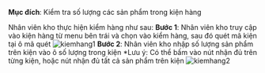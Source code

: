 **Mục đích**: Kiểm tra số lượng các sản phẩm trong kiện hàng 

Nhân viên kho thực hiện kiểm hàng như sau:
**Bước 1**: Nhân viên kho truy cập vào kiện hàng từ menu bên trái và chọn vào kiểm hàng, sau đó quét mã kiện tại ô mã quét
![kiemhang1](https://user-images.githubusercontent.com/63217229/101149886-1d328380-3652-11eb-9e1a-4f9633785c4c.png)
**Bước 2**: Nhân viên kho nhập số lượng sản phẩm trên kiện vào ô số lượng trong kiện
*Lưu ý: Có thể bấm vào nút nhận đủ trên từng kiện, hoặc nút nhận đủ tất cả sản phẩm trên kiện
![kiemhang2](https://user-images.githubusercontent.com/63217229/101153459-10645e80-3657-11eb-9df2-aeed16ada052.png)
